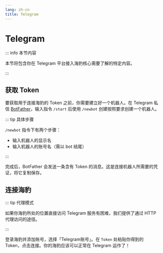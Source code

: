 ```yaml
---
lang: zh-cn
title: Telegram
---
```


# Telegram
::: info 本节内容

本节将包含你在 Telegram 平台接入海豹核心需要了解的特定内容。

:::

## 获取 Token

要获取用于连接海豹的 Token 之前，你需要建立好一个机器人。在 Telegram 私信 [BotFather](https://t.me/BotFather)，输入指令 `/start` 后使用 `/newbot` 创建按照要求创建一个机器人。

::: tip 具体步骤

`/newbot` 指令下有两个步骤：

- 输入机器人的显示名
- 输入机器人的账号名（需以 bot 结尾）

:::

完成后，BotFather 会发送一条含有 Token 的消息。这是连接机器人所需要的凭证，将它复制保存。

## 连接海豹

::: tip 代理模式

如果你海豹所处的位置直接访问 Telegram 服务有困难，我们提供了通过 HTTP 代理访问的途径。

:::

登录海豹并添加账号，选择「Telegram账号」。在 `Token` 处粘贴你得到的 Token，点击连接。你的海豹应该可以正常在 Telegram 运作了！
